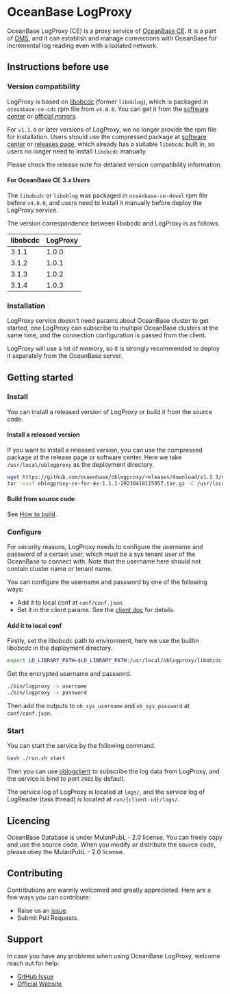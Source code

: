 # OceanBase LogProxy

OceanBase LogProxy (CE) is a proxy service of [OceanBase CE](https://github.com/oceanbase/oceanbase). It is a part of [OMS](https://www.oceanbase.com/product/oms), and it can establish and manage connections with OceanBase for incremental log reading even with a isolated network.

## Instructions before use

### Version compatibility

LogProxy is based on [libobcdc](https://github.com/oceanbase/oceanbase/tree/master/src/logservice/libobcdc) (former `liboblog`), which is packaged in `oceanbase-ce-cdc` rpm file from `v4.0.0`. You can get it from the [software center](https://www.oceanbase.com/softwarecenter) or [official mirrors](https://mirrors.aliyun.com/oceanbase/community/stable/el/).

For `v1.1.0` or later versions of LogProxy, we no longer provide the rpm file for installation. Users should use the compressed package at [software center](https://www.oceanbase.com/softwarecenter) or [releases page](https://github.com/oceanbase/oblogproxy/releases), which already has a suitable `libobcdc` built in, so users no longer need to install `libobcdc` manually.

Please check the release note for detailed version compatibility information.

#### For OceanBase CE 3.x Users

The `libobcdc` or `liboblog` was packaged in `oceanbase-ce-devel` rpm file before `v4.0.0`, and users need to install it manually before deploy the LogProxy service.

The version correspondence between libobcdc and LogProxy is as follows.

| libobcdc | LogProxy |
|----------|----------|
| 3.1.1    | 1.0.0    |
| 3.1.2    | 1.0.1    |
| 3.1.3    | 1.0.2    |
| 3.1.4    | 1.0.3    |

### Installation

LogProxy service doesn't need params about OceanBase cluster to get started, one LogProxy can subscribe to multiple OceanBase clusters at the same time, and the connection configuration is passed from the client.

LogProxy will use a lot of memory, so it is strongly recommended to deploy it separately from the OceanBase server.

## Getting started

### Install

You can install a released version of LogProxy or build it from the source code.

#### Install a released version

If you want to install a released version, you can use the compressed package at the release page or software center. Here we take `/usr/local/oblogproxy` as the deployment directory. 

```bash
wget https://github.com/oceanbase/oblogproxy/releases/download/v1.1.1/oblogproxy-ce-for-4x-1.1.1-20230418115957.tar.gz
tar -zxvf oblogproxy-ce-for-4x-1.1.1-20230418115957.tar.gz -C /usr/local
```

#### Build from source code

See [How to build](docs/build.md).

### Configure

For security reasons, LogProxy needs to configure the username and password of a certain user, which must be a sys tenant user of the OceanBase to connect with. Note that the username here should not contain cluster name or tenant name.

You can configure the username and password by one of the following ways:
- Add it to local conf at `conf/conf.json`.
- Set it in the client params. See the [client doc](https://github.com/oceanbase/oblogclient/blob/master/docs/quickstart/logproxy-client-tutorial.md) for details.

#### Add it to local conf

Firstly, set the libobcdc path to environment, here we use the builtin libobcdc in the deployment directory.

```bash
export LD_LIBRARY_PATH=$LD_LIBRARY_PATH:/usr/local/oblogproxy/libobcdc
```

Get the encrypted username and password.

```bash
./bin/logproxy -x username
./bin/logproxy -x password
```

Then add the outputs to `ob_sys_username` and `ob_sys_password` at `conf/conf.json`.

### Start

You can start the service by the following command.

```bash
bash ./run.sh start
```

Then you can use [oblogclient](https://github.com/oceanbase/oblogclient) to subscribe the log data from LogProxy, and the service is bind to port `2983` by default. 

The service log of LogProxy is located at `logs/`, and the service log of LogReader (task thread) is located at `run/{client-id}/logs/`.

## Licencing

OceanBase Database is under MulanPubL - 2.0 license. You can freely copy and use the source code. When you modify or distribute the source code, please obey the MulanPubL - 2.0 license.

## Contributing

Contributions are warmly welcomed and greatly appreciated. Here are a few ways you can contribute:
- Raise us an [issue](https://github.com/oceanbase/oblogproxy/issues).
- Submit Pull Requests. 

## Support

In case you have any problems when using OceanBase LogProxy, welcome reach out for help:
- [GitHub Issue](https://github.com/oceanbase/oblogproxy/issues)
- [Official Website](https://open.oceanbase.com/)
